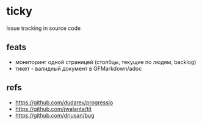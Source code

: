 # ticky
Issue tracking in source code

## feats

- мониторинг одной страницей (столбцы, текущие по людям, backlog)
- тикет - валидный документ в GFMarkdown/adoc

## refs

- https://github.com/dudarev/progressio
- https://github.com/jwalanta/tit
- https://github.com/driusan/bug
